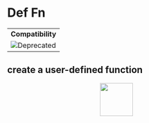 # Def Fn
<table><tr><td colspan="1"><b>Compatibility</b></td></tr><tr><td><img src="https://drive.google.com/uc?export=view&id=131lt1ncUlIYi8SjiyVe6qY1svKetOr2F" valign="center" all="Deprecated" title="Deprecated" /></td></tr></table>

create a user-defined function
---
<p align="center"><img valign="middle" width="76px" src="https://drive.google.com/uc?export=view&id=1c2KO0LJpvMS9X9CAGV6dOfciR7OWhdKA" /></p>